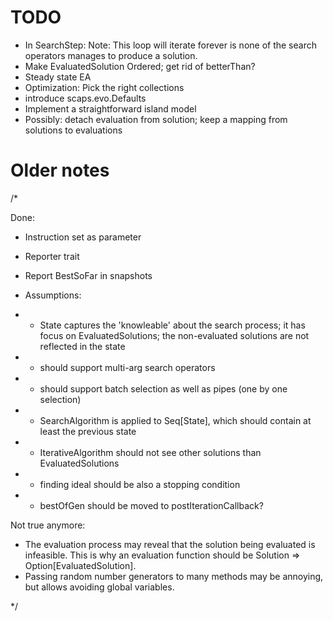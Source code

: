 

TODO
====

* In SearchStep: Note: This loop will iterate forever is none of the search operators manages to produce a solution. 
* Make EvaluatedSolution Ordered; get rid of betterThan?
* Steady state EA
* Optimization: Pick the right collections
* introduce scaps.evo.Defaults
* Implement a straightforward island model
* Possibly: detach evaluation from solution; keep a mapping from solutions to evaluations

Older notes
===========

/* 

Done:
* Instruction set as parameter
* Reporter trait
* Report BestSoFar in snapshots


 * Assumptions:
 * - State captures the 'knowleable' about the search process; it has focus on EvaluatedSolutions; the non-evaluated solutions are not reflected in the state
 * - should support multi-arg search operators
 * - should support batch selection as well as pipes (one by one selection)
 * - SearchAlgorithm is applied to Seq[State], which should contain at least the previous state
 * - IterativeAlgorithm should not see other solutions than EvaluatedSolutions
 * - finding ideal should be also a stopping condition
 * - bestOfGen should be moved to postIterationCallback?

Not true anymore:
* The evaluation process may reveal that the solution being evaluated is infeasible. This is why an evaluation function should be Solution => Option[EvaluatedSolution]. 
* Passing random number generators to many methods may be annoying, but allows avoiding global variables. 

 */